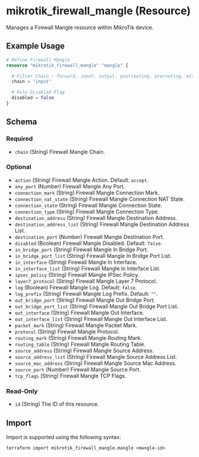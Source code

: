 # mikrotik_firewall_mangle (Resource)
Manages a Firewall Mangle resource within MikroTik device.

## Example Usage
```terraform
# Define Firewall Mangle
resource "mikrotik_firewall_mangle" "mangle" {

  # Filter Chain : forward, input, output, postrouting, prerouting, etc...
  chain = "input"

  # Rule Disabled Flag
  disabled = false
}
```

<!-- schema generated by tfplugindocs -->
## Schema

### Required

- `chain` (String) Firewall Mangle Chain.

### Optional

- `action` (String) Firewall Mangle Action. Default: `accept`.
- `any_port` (Number) Firewall Mangle Any Port.
- `connection_mark` (String) Firewall Mangle Connection Mark.
- `connection_nat_state` (String) Firewall Mangle Connection NAT State.
- `connection_state` (String) Firewall Mangle Connection State.
- `connection_type` (String) Firewall Mangle Connection Type.
- `destination_address` (String) Firewall Mangle Destination Address.
- `destination_address_list` (String) Firewall Mangle Destination Address List.
- `destination_port` (Number) Firewall Mangle Destination Port.
- `disabled` (Boolean) Firewall Mangle Disabled. Default: `false`.
- `in_bridge_port` (String) Firewall Mangle In Bridge Port.
- `in_bridge_port_list` (String) Firewall Mangle In Bridge Port List.
- `in_interface` (String) Firewall Mangle In Interface.
- `in_interface_list` (String) Firewall Mangle In Interface List.
- `ipsec_policy` (String) Firewall Mangle IPSec Policy.
- `layer7_protocol` (String) Firewall Mangle Layer 7 Protocol.
- `log` (Boolean) Firewall Mangle Log. Default: `false`.
- `log_prefix` (String) Firewall Mangle Log Prefix. Default: `""`.
- `out_bridge_port` (String) Firewall Mangle Out Bridge Port.
- `out_bridge_port_list` (String) Firewall Mangle Out Bridge Port List.
- `out_interface` (String) Firewall Mangle Out Interface.
- `out_interface_list` (String) Firewall Mangle Out Interface List.
- `packet_mark` (String) Firewall Mangle Packet Mark.
- `protocol` (String) Firewall Mangle Protocol.
- `routing_mark` (String) Firewall Mangle Routing Mark.
- `routing_table` (String) Firewall Mangle Routing Table.
- `source_address` (String) Firewall Mangle Source Address.
- `source_address_list` (String) Firewall Mangle Source Address List.
- `source_mac_address` (String) Firewall Mangle Source Mac Address.
- `source_port` (Number) Firewall Mangle Source Port.
- `tcp_flags` (String) Firewall Mangle TCP Flags.

### Read-Only

- `id` (String) The ID of this resource.

## Import
Import is supported using the following syntax:
```shell
terraform import mikrotik_firewall_mangle.mangle <mangle-id>
```
